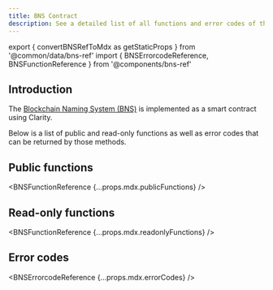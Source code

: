 ```yaml
---
title: BNS Contract
description: See a detailed list of all functions and error codes of the BNS contract.
---
```


export { convertBNSRefToMdx as getStaticProps } from '@common/data/bns-ref' import { BNSErrorcodeReference, BNSFunctionReference } from '@components/bns-ref'

## Introduction

The [Blockchain Naming System (BNS)](/build-apps/references/bns) is implemented as a smart contract using Clarity.

Below is a list of public and read-only functions as well as error codes that can be returned by those methods.

## Public functions

<BNSFunctionReference {...props.mdx.publicFunctions} />

## Read-only functions

<BNSFunctionReference {...props.mdx.readonlyFunctions} />

## Error codes

<BNSErrorcodeReference {...props.mdx.errorCodes} />
